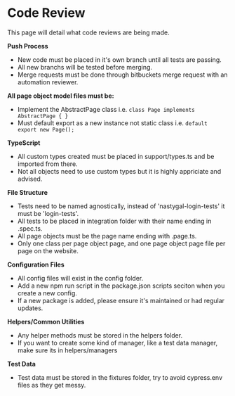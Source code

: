 # Code Review
This page will detail what code reviews are being made.

**Push Process**
* New code must be placed in it's own branch until all tests are passing.  
* All new branchs will be tested before merging.  
* Merge requests must be done through bitbuckets merge request with an automation reviewer.  


**All page object model files must be:**
* Implement the AbstractPage class i.e. ```class Page implements AbstractPage { }```  
* Must default export as a new instance not static class i.e. ```default export new Page();```  

**TypeScript**
* All custom types created must be placed in support/types.ts and be imported from there.  
* Not all objects need to use custom types but it is highly appriciate and advised.  

**File Structure**
* Tests need to be named agnostically, instead of 'nastygal-login-tests' it must be 'login-tests'.  
* All tests to be placed in integration folder with their name ending in .spec.ts.  
* All page objects must be the page name ending with .page.ts.  
* Only one class per page object page, and one page object page file per page on the website.  


**Configuration Files**
* All config files will exist in the config folder.   
* Add a new npm run script in the package.json scripts seciton when you create a new config.  
* If a new package is added, please ensure it's maintained or had regular updates.  

**Helpers/Common Utilities**
* Any helper methods must be stored in the helpers folder.  
* If you want to create some kind of manager, like a test data manager, make sure its in helpers/managers  

**Test Data**
* Test data must be stored in the fixtures folder, try to avoid cypress.env files as they get messy.  